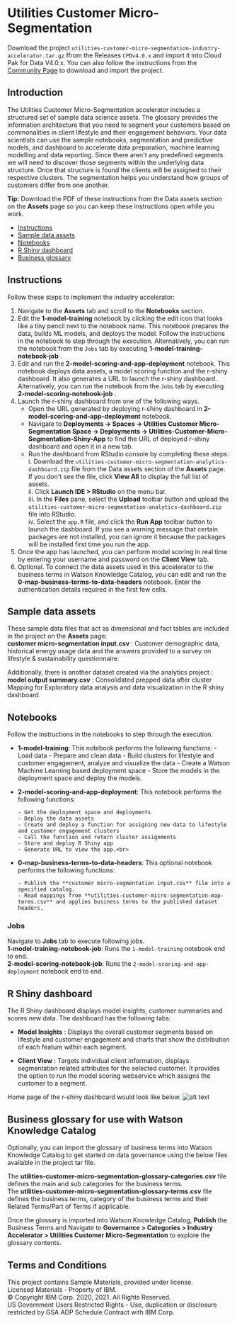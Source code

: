 # Utilities Customer Micro-Segmentation

Download the project `utilities-customer-micro-segmentation-industry-accelerator.tar.gz` ffrom the Releases `CPDv4.0.x` and import it into Cloud Pak for Data V4.0.x. You can also follow the instructions from the [Community Page](https://community.ibm.com/community/user/cloudpakfordata/viewdocument/utilities-customer-micro-segmentati) to download and import the project.

## Introduction
The Utilities Customer Micro-Segmentation accelerator includes a structured set of sample data science assets. The glossary provides the information architecture that you need to segment your customers based on commonalities in client lifestyle and their engagement behaviors. Your data scientists can use the sample notebooks, segmentation and predictive models, and dashboard to accelerate data preparation, machine learning modelling and data reporting. Since there aren't any predefined segments we will need to discover those segments within the underlying data structure. Once that structure is found the clients will be assigned to their respective clusters. The segmentation helps you understand how groups of customers differ from one another.


**Tip:** Download the PDF of these instructions from the Data assets section on the **Assets** page so you can keep these instructions open while you work.


- [Instructions](#instructions)
- [Sample data assets](#data-assets)
- [Notebooks](#notebooks)
- [R Shiny dashboard](#dashboard)
- [Business glossary](#glossary)


<a id="instructions"></a>
## Instructions
Follow these steps to implement the industry accelerator:
1. Navigate to the **Assets** tab and scroll to the **Notebooks** section.
1. Edit the **1-model-training** notebook by clicking the edit icon that looks like a tiny pencil next to the notebook name. This notebook prepares the data, builds ML models, and deploys the model. Follow the instructions in the notebook to step through the execution.
Alternatively, you can run the notebook from the `Jobs` tab by executing **1-model-training-notebook-job** .
1. Edit and run the **2-model-scoring-and-app-deployment** notebook. This notebook deploys data assets, a model scoring function and the r-shiny dashboard. It also generates a URL to launch the r-shiny dashboard.
Alternatively, you can run the notebook from the `Jobs` tab by executing **2-model-scoring-notebook-job** .
1. Launch the r-shiny dashboard from one of the following ways.
    - Open the URL generated by deploying r-shiny dashboard in **2-model-scoring-and-app-deployment** notebook.
    - Navigate to **Deployments -> Spaces -> Utilities Customer Micro-Segmentation Space -> Deployments -> Utilities-Customer-Micro-Segmentation-Shiny-App** to find the URL of deployed r-shiny dashboard and open it in a new tab.
    - Run the dashboard from RStudio console by completing these steps: <br>
i. Download the `utilities-customer-micro-segmentation-analytics-dashboard.zip` file from the Data assets section of the **Assets** page. If you don't see the file, click **View All** to display the full list of assets.<br>
ii. Click **Launch IDE > RStudio** on the menu bar. <br>
iii. In the **Files** pane, select the **Upload** toolbar button and upload the `utilities-customer-micro-segmentation-analytics-dashboard.zip` file into RStudio.<br>
iv. Select the `app.R` file, and click the **Run App** toolbar button to launch the dashboard. If you see a warning message that certain packages are not installed, you can ignore it because the packages will be installed first time you run the app. <br>
1. Once the app has launched, you can perform model scoring in real time by entering your username and password on the **Client View** tab.
1. Optional. To connect the data assets used in this accelerator to the business terms in Watson Knowledge Catalog, you can edit and run the **0-map-business-terms-to-data-headers** notebook. Enter the authentication details required in the first few cells. 




<a id="data-assets"></a>
## Sample data assets
These sample data files that act as dimensional and fact tables are included in the project on the **Assets** page: <br>
**customer micro-segmentation input.csv** : Customer demographic data, historical energy usage data and the answers provided to a survey on lifestyle & sustainability questionnaire. 


Additionally, there is another dataset created via the analytics project :<br>
**model output summary.csv** : Consolidated prepped data after cluster Mapping for Exploratory data analysis and data visualization in the R shiny dashboard.<br>


<a id="notebooks"></a>
## Notebooks
Follow the instructions in the notebooks to step through the execution.
- **1-model-training**: This notebook performs the following functions: 
      -  Load data
      -  Prepare and clean data
      -  Build clusters for lifestyle and customer engagement, analyze and visualize the data
      -  Create a Watson Machine Learning based deployment space
      -  Store the models in the deployment space and deploy the models. <br>


- **2-model-scoring-and-app-deployment**: This notebook performs the following functions: 

      - Get the deployment space and deployments
      - Deploy the data assets
      - Create and deploy a function for assigning new data to lifestyle and customer engagement clusters
      - Call the function and return cluster assignments
      - Store and deploy R Shiny app
      - Generate URL to view the app.<br>


- **0-map-business-terms-to-data-headers**: This optional notebook performs the following functions: 

      - Publish the **customer micro-segmentation input.csv** file into a specified catalog. 
      - Read mappings from **utilities-customer-micro-segmentation-map-terms.csv** and applies business terms to the published dataset headers.


### Jobs
Navigate to **Jobs** tab to execute following jobs. <br>
**1-model-training-notebook-job**: Runs the `1-model-training` notebook end to end. <br>
**2-model-scoring-notebook-job**: Runs the `2-model-scoring-and-app-deployment` notebook end to end.


<a id="dashboard"></a>
## R Shiny dashboard
The R Shiny dashboard displays model insights, customer summaries and scores new data. The dashboard has the following tabs:
- **Model Insights** : Displays the overall customer segments based on lifestyle and customer engagement and charts that show the distribution of each feature within each segment.


- **Client View** : Targets individual client information, displays segmentation related attributes for the selected customer. It provides the option to run the model scoring webservice which assigns the customer to a segment.

Home page of the r-shiny dashboard would look like below.
![alt text](https://public.dhe.ibm.com/software/data/sw-library/cognos/mobile/C11/catalog/images/cp4d/utilitiesmicro-segmentation.PNG)

<a id="glossary"></a>
## Business glossary for use with Watson Knowledge Catalog
Optionally, you can import the glossary of business terms into Watson Knowledge Catalog to get started on data governance using the below files available in the project tar file. <br>


The **utilities-customer-micro-segmentation-glossary-categories.csv** file defines the main and sub categories for the business terms. <br>
The **utilities-customer-micro-segmentation-glossary-terms.csv** file defines the business terms, category of the business terms and their Related Terms/Part of Terms if applicable. <br>


Once the glossary is imported into Watson Knowledge Catalog, **Publish** the Business Terms and Navigate to **Governance > Categories > Industry Accelerator > Utilities Customer Micro-Segmentation** to explore the glossary contents. 




## Terms and Conditions
This project contains Sample Materials, provided under license. <br>
Licensed Materials - Property of IBM. <br>
© Copyright IBM Corp. 2020, 2021. All Rights Reserved. <br>
US Government Users Restricted Rights - Use, duplication or disclosure restricted by GSA ADP Schedule Contract with IBM Corp.<br><br/>
